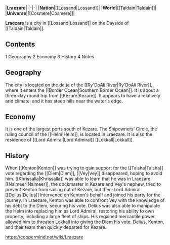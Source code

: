 |**Lraezare**|
|-|-|
|**Nation**|[[Lossand\|Lossand]]|
|**World**|[[Taldain\|Taldain]]|
|**Universe**|[[Cosmere\|Cosmere]]|

**Lraezare** is a city in [[Lossand\|Lossand]] on the Dayside of [[Taldain\|Taldain]].

## Contents

1 Geography
2 Economy
3 History
4 Notes


## Geography
The city is located on the delta of the [[Ry'DoAli River\|Ry'DoAli River]], where it enters the [[Border Ocean\|Southern Border Ocean]]. It is about a three-day round trip from [[Kezare\|Kezare]]. It appears to have a relatively arid climate, and it has steep hills near the water's edge.

## Economy
It is one of the largest ports south of Kezare. The Shipowners' Circle, the ruling council of the [[Helm\|Helm]], is located in Lraezare. It is also the residence of [[Lord Admiral\|Lord Admiral]] [[Lokkall\|Lokkall]].

## History
When [[Kenton\|Kenton]] was trying to gain support for the [[Taisha\|Taisha]] vote regarding the [[Diem\|Diem]], [[Vey\|Vey]] disappeared, hoping to avoid him. [[Khrissalla\|Khrissalla]] was able to learn that he was in Lraezare. [[Naimeer\|Naimeer]], the dockmaster in Kezare and Vey's nephew, tried to prevent Kenton from sailing out of Kezare, but then-Lord Admiral [[Delius\|Delius]] intervened on Kenton's behalf and joined his party for the journey.
In Lraezare, Kenton was able to confront Vey with the knowledge of his debt to the Diem, securing his vote. Delius was also able to manipulate the Helm into replacing him as Lord Admiral, restoring his ability to own property, including a large fleet of ships. His regained mercantile power allowed him to threaten Lokkall into giving the Diem his vote. Delius, Kenton, and their team then quickly departed for Kezare.



https://coppermind.net/wiki/Lraezare